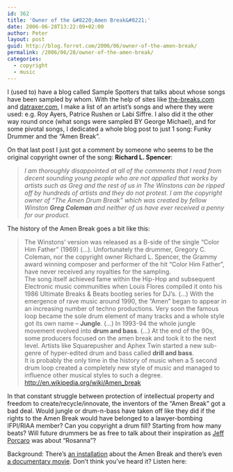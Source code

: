 ```yaml
---
id: 362
title: 'Owner of the &#8220;Amen Break&#8221;'
date: 2006-06-28T13:22:09+02:00
author: Peter
layout: post
guid: http://blog.forret.com/2006/06/owner-of-the-amen-break/
permalink: /2006/06/28/owner-of-the-amen-break/
categories:
  - copyright
  - music
---
```

I (used to) have a blog called Sample Spotters that talks about whose songs have been sampled by whom. With the help of sites like [the-breaks.com](http://the-breaks.com/) and [datraxer.com](http://www.datraxer.com/daftcrew/samples.php), I make a list of an artist&#8217;s songs and where they were used: e.g. Roy Ayers, Patrice Rushen or Labi Siffre. I also did it the other way round once (what songs were sampled BY George Michael), and for some pivotal songs, I dedicated a whole blog post to just 1 song: Funky Drummer and the &#8220;Amen Break&#8221;.

On that last post I just got a comment by someone who seems to be the original copyright owner of the song: **Richard L. Spencer**:

> _I am thoroughly disappointed at all of the comments that I read from decent sounding young people who are not appalled that works by artists such as Greg and the rest of us in The Winstons can be ripped off by hundreds of artists and they do not protest. I am the copyright owner of &#8220;The Amen Drum Break&#8221; which was created by fellow Winston **Greg Coleman** and neither of us have ever received a penny for our product._

<!--more-->

  
The history of the Amen Break goes a bit like this:

> The Winstons&#8217; version was released as a B-side of the single &#8220;Color Him Father&#8221; (1969) (&#8230;). Unfortunately the drummer, Gregory C. Coleman, nor the copyright owner Richard L. Spencer, the Grammy award winning composer and performer of the hit &#8220;Color Him Father&#8221;, have never received any royalties for the sampling.  
> The song itself achieved fame within the Hip-Hop and subsequent Electronic music communities when Louis Flores compiled it onto his 1986 Ultimate Breaks & Beats bootleg series for DJ&#8217;s. (&#8230;) With the emergence of rave music around 1990, the &#8220;Amen&#8221; began to appear in an increasing number of techno productions. Very soon the famous loop became the sole drum element of many tracks and a whole style got its own name &#8211; **Jungle**. (&#8230;) In 1993-94 the whole jungle movement evolved into **drum and bass**. (&#8230;) At the end of the 90s, some producers focused on the amen break and took it to the next level. Artists like Squarepusher and Aphex Twin started a new sub-genre of hyper-edited drum and bass called **drill and bass**.  
> It is probably the only time in the history of music when a 5 second drum loop created a completely new style of music and managed to influence other musical styles to such a degree.  
> <http://en.wikipedia.org/wiki/Amen_break>

In that constant struggle between protection of intellectual property and freedom to create/recycle/innovate, the inventors of the &#8220;Amen Break&#8221; got a bad deal. Would jungle or drum-n-bass have taken off like they did if the rights to the Amen Break would have belonged to a lawyer-bombing IFPI/RIAA member? Can you copyright a drum fill? Starting from how many beats? Will future drummers be as free to talk about their inspiration as [Jeff Porcaro](http://blog.forret.com/2005/04/my-favourite-drummers/) was about &#8220;Rosanna&#8221;?

Background: There&#8217;s [an installation](http://nkhstudio.com/pages/popup_amen.html) about the Amen Break and there&#8217;s even [a documentary movie](http://www.youtube.com/watch?v=5SaFTm2bcac). Don&#8217;t think you&#8217;ve heard it? Listen here:<figure class="wp-block-embed-youtube wp-block-embed is-type-video is-provider-youtube wp-embed-aspect-4-3 wp-has-aspect-ratio">

<div class="wp-block-embed__wrapper">
</div> 
